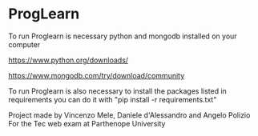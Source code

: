 # ProgLearn

To run Proglearn is necessary python and mongodb installed on your computer

https://www.python.org/downloads/

https://www.mongodb.com/try/download/community

To run Proglearn is also necessary to install the packages listed in requirements 
you can do it with "pip install -r requirements.txt"

Project made by Vincenzo Mele, Daniele d'Alessandro and Angelo Polizio
For the Tec web exam at Parthenope University
